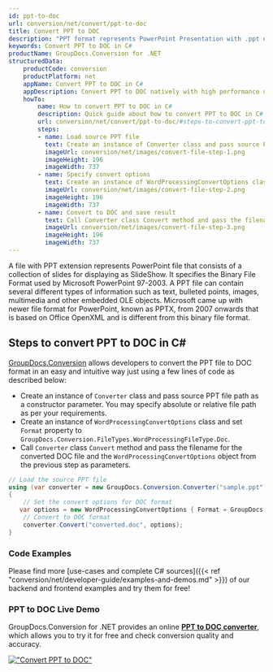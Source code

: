 ```yaml
---
id: ppt-to-doc
url: conversion/net/convert/ppt-to-doc
title: Convert PPT to DOC
description: "PPT format represents PowerPoint Presentation with .ppt extension. Learn how to convert PPT to DOC file programmatically in C# language using GroupDocs.Conversion for .NET library."
keywords: Convert PPT to DOC in C#
productName: GroupDocs.Conversion for .NET
structuredData:
    productCode: conversion
    productPlatform: net
    appName: Convert PPT to DOC in C#
    appDescription: Convert PPT to DOC natively with high performance using C# language and server side GroupDocs.Conversion for .NET APIs, without the use of any software like Microsoft or Open Office.
    howTo:
        name: How to convert PPT to DOC in C# 
        description: Quick guide about how to convert PPT to DOC in C# with high performance and accuracy.
        url: conversion/net/convert/ppt-to-doc/#steps-to-convert-ppt-to-doc-in-c
        steps:
        - name: Load source PPT file 
          text: Create an instance of Converter class and pass source PPT file path as a constructor parameter. You may specify absolute or relative file path as per your requirements. 
          imageUrl: conversion/net/images/convert-file-step-1.png
          imageHeight: 196
          imageWidth: 737
        - name: Specify convert options 
          text: Create an instance of WordProcessingConvertOptions class.
          imageUrl: conversion/net/images/convert-file-step-2.png
          imageHeight: 196
          imageWidth: 737
        - name: Convert to DOC and save result 
          text: Call Converter class Convert method and pass the filename for the converted HTML file and the WordProcessingConvertOptions object from the previous step as parameters.
          imageUrl: conversion/net/images/convert-file-step-3.png
          imageHeight: 196
          imageWidth: 737
---
```


A file with PPT extension represents PowerPoint file that consists of a collection of slides for displaying as SlideShow. It specifies the Binary File Format used by Microsoft PowerPoint 97-2003. A PPT file can contain several different types of information such as text, bulleted points, images, multimedia and other embedded OLE objects. Microsoft came up with newer file format for PowerPoint, known as PPTX, from 2007 onwards that is based on Office OpenXML and is different from this binary file format.

## Steps to convert PPT to DOC in C#

[GroupDocs.Conversion](https://products.groupdocs.com/conversion/net) allows developers to convert the PPT file to DOC format in an easy and intuitive way just using a few lines of code as described below:

* Create an instance of `Converter` class and pass source PPT file path as a constructor parameter. You may specify absolute or relative file path as per your requirements. 
* Create an instance of `WordProcessingConvertOptions` class and set `Format` property to `GroupDocs.Conversion.FileTypes.WordProcessingFileType.Doc`.
* Call `Converter` class `Convert` method and pass the filename for the converted DOC file and the `WordProcessingConvertOptions` object from the previous step as parameters.

```csharp
// Load the source PPT file
using (var converter = new GroupDocs.Conversion.Converter("sample.ppt"))
{
    // Set the convert options for DOC format
   var options = new WordProcessingConvertOptions { Format = GroupDocs.Conversion.FileTypes.WordProcessingFileType.Doc };
    // Convert to DOC format
    converter.Convert("converted.doc", options);
}
```

### Code Examples

Please find more [use-cases and complete C# sources]({{< ref "conversion/net/developer-guide/examples-and-demos.md" >}}) of our backend and frontend examples and try them for free!

### PPT to DOC Live Demo

GroupDocs.Conversion for .NET provides an online [**PPT to DOC converter**](https://products.groupdocs.app/conversion/ppt-to-doc), which allows you to try it for free and check conversion quality and accuracy.

[!["Convert PPT to DOC"](conversion/net/images/convert-to-doc/convert-ppt-to-doc.png)](https://products.groupdocs.app/conversion/ppt-to-doc)